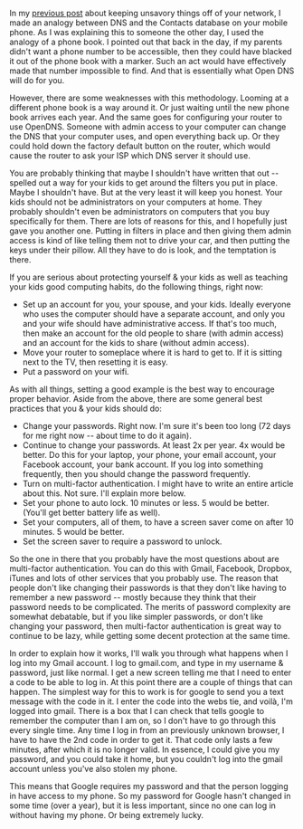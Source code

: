 <!--
.. title: Locking It Down
.. slug: locking-it-down
.. date: 2013-10-28 14:17:04 UTC-05:00
.. tags:
.. link:
.. description:
.. type: text
-->

In my [previous post](/posts/keeping-it-clean) about keeping unsavory things off of your network, I made an analogy between DNS and the Contacts database on your mobile phone. As I was explaining this to someone the other day, I used the analogy of a phone book. I pointed out that back in the day, if my parents didn't want a phone number to be accessible, then they could have blacked it out of the phone book with a marker. Such an act would have effectively made that number impossible to find. And that is essentially what Open DNS will do for you.

<!-- TEASER_END -->

However, there are some weaknesses with this methodology. Looming at a different phone book is a way around it. Or just waiting until the new phone book arrives each year. And the same goes for configuring your router to use OpenDNS. Someone with admin access to your computer can change the DNS that your computer uses, and open everything back up. Or they could hold down the factory default button on the router, which would cause the router to ask your ISP which DNS server it should use.

You are probably thinking that maybe I shouldn't have written that out -- spelled out a way for your kids to get around the filters you put in place. Maybe I shouldn't have. But at the very least it will keep you honest. Your kids should not be administrators on your computers at home. They probably shouldn't even be administrators on computers that you buy specifically for them. There are lots of reasons for this, and I hopefully just gave you another one. Putting in filters in place and then giving them admin access is kind of like telling them not to drive your car, and then putting the keys under their pillow. All they have to do is look, and the temptation is there.

If you are serious about protecting yourself & your kids as well as teaching your kids good computing habits, do the following things, right now:

  * Set up an account for you, your spouse, and your kids. Ideally everyone who uses the computer should have a separate account, and only you and your wife should have administrative access. If that's too much, then make an account for the old people to share (with admin access) and an account for the kids to share (without admin access).
  * Move your router to someplace where it is hard to get to. If it is sitting next to the TV, then resetting it is easy.
  * Put a password on your wifi.

As with all things, setting a good example is the best way to encourage proper behavior. Aside from the above, there are some general best practices that you & your kids should do:

  * Change your passwords. Right now. I'm sure it's been too long (72 days for me right now -- about time to do it again).
  * Continue to change your passwords. At least 2x per year. 4x would be better. Do this for your laptop, your phone, your email account, your Facebook account, your bank account. If you log into something frequently, then you should change the password frequently.
  * Turn on multi-factor authentication. I might have to write an entire article about this. Not sure. I'll explain more below.
  * Set your phone to auto lock. 10 minutes or less. 5 would be better. (You'll get better battery life as well).
  * Set your computers, all of them, to have a screen saver come on after 10 minutes. 5 would be better.
  * Set the screen saver to require a password to unlock.

So the one in there that you probably have the most questions about are multi-factor authentication. You can do this with Gmail, Facebook, Dropbox, iTunes and lots of other services that you probably use. The reason that people don't like changing their passwords is that they don't like having to remember a new password -- mostly because they think that their password needs to be complicated. The merits of password complexity are somewhat debatable, but if you like simpler passwords, or don't like changing your password, then multi-factor authentication is great way to continue to be lazy, while getting some decent protection at the same time.

In order to explain how it works, I'll walk you through what happens when I log into my Gmail account. I log to gmail.com, and type in my username & password, just like normal. I get a new screen telling me that I need to enter a code to be able to log in. At this point there are a couple of things that can happen. The simplest way for this to work is for google to send you a text message with the code in it. I enter the code into the webs tie, and voilà, I'm logged into gmail. There is a box that I can check that tells google to remember the computer than I am on, so I don't have to go through this every single time. Any time I log in from an previously unknown browser, I have to have the 2nd code in order to get it. That code only lasts a few minutes, after which it is no longer valid. In essence, I could give you my password, and you could take it home, but you couldn't log into the gmail account unless you've also stolen my phone.

This means that Google requires my password and that the person logging in have access to my phone. So my password for Google hasn't changed in some time (over a year), but it is less important, since no one can log in without having my phone. Or being extremely lucky.
